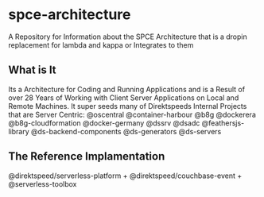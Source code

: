 # spce-architecture
A Repository for Information about the SPCE Architecture that is a dropin replacement for lambda and kappa or Integrates to them

## What is It
Its a Architecture for Coding and Running Applications and is a Result of over 28 Years of Working with Client Server Applications on Local and Remote Machines. It super seeds many of Direktspeeds Internal Projects that are Server Centric:
@oscentral @container-harbour @b8g   @dockerera   @b8g-cloudformation   @docker-germany @dssrv @dsadc @feathersjs-library @ds-backend-components  @ds-generators   @ds-servers  

## The Reference Implamentation
@direktspeed/serverless-platform + @direktspeed/couchbase-event + @serverless-toolbox
